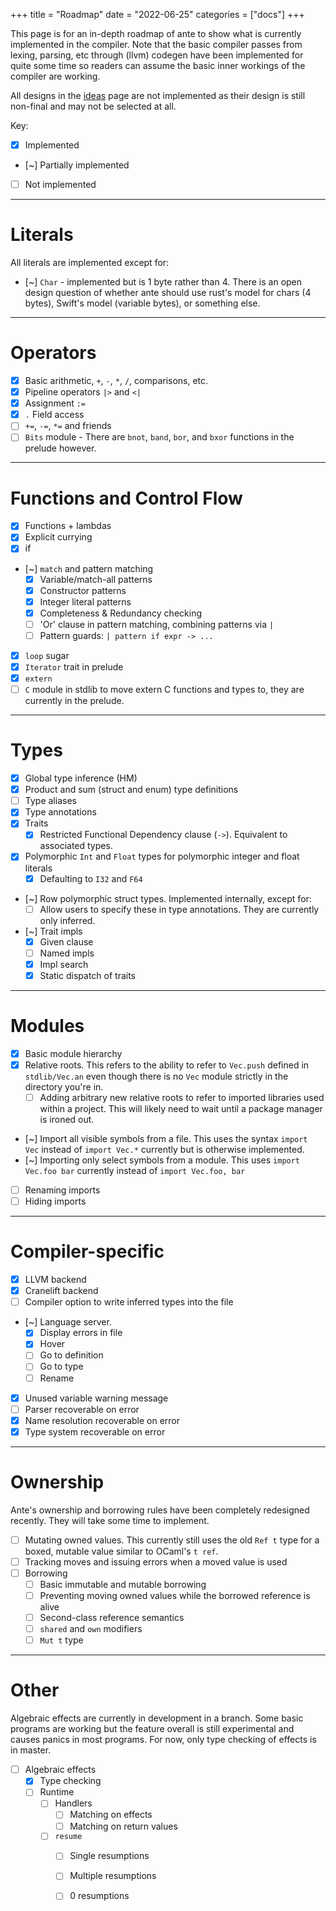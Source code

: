 +++
title = "Roadmap"
date = "2022-06-25"
categories = ["docs"]
+++

This page is for an in-depth roadmap of ante to show what is currently implemented
in the compiler. Note that the basic compiler passes from lexing, parsing, etc through
(llvm) codegen have been implemented for quite some time so readers can assume the basic
inner workings of the compiler are working.

All designs in the [ideas](/docs/ideas) page are not implemented as their design is still non-final and may
not be selected at all.

Key:
- [x] Implemented
- [~] Partially implemented
- [ ] Not implemented

---
# Literals

All literals are implemented except for:

- [~] `Char` - implemented but is 1 byte rather than 4. There is an open design question of
whether ante should use rust's model for chars (4 bytes), Swift's model (variable bytes), or something else.

---

# Operators

- [x] Basic arithmetic, `+`, `-`, `*`, `/`, comparisons, etc.
- [x] Pipeline operators `|>` and `<|`
- [x] Assignment `:=`
- [x] `.` Field access
- [ ] `+=`, `-=`, `*=` and friends
- [ ] `Bits` module - There are `bnot`, `band`, `bor`, and `bxor` functions in the prelude however.

---
# Functions and Control Flow

- [x] Functions + lambdas
- [x] Explicit currying
- [x] if
- [~] `match` and pattern matching
  - [x] Variable/match-all patterns
  - [x] Constructor patterns
  - [x] Integer literal patterns
  - [x] Completeness & Redundancy checking
  - [ ] 'Or' clause in pattern matching, combining patterns via `|`
  - [ ] Pattern guards: `| pattern if expr -> ...`
- [x] `loop` sugar
- [x] `Iterator` trait in prelude
- [x] `extern`
- [ ] `C` module in stdlib to move extern C functions and types to, they are currently in the prelude.

---
# Types

- [x] Global type inference (HM)
- [x] Product and sum (struct and enum) type definitions
- [ ] Type aliases
- [x] Type annotations
- [x] Traits
  - [x] Restricted Functional Dependency clause (`->`). Equivalent to associated types.
- [x] Polymorphic `Int` and `Float` types for polymorphic integer and float literals
  - [x] Defaulting to `I32` and `F64`
- [~] Row polymorphic struct types. Implemented internally, except for:
  - [ ] Allow users to specify these in type annotations. They are currently only inferred.
- [~] Trait impls
  - [x] Given clause
  - [ ] Named impls
  - [x] Impl search
  - [x] Static dispatch of traits

---
# Modules

- [x] Basic module hierarchy
- [x] Relative roots. This refers to the ability to refer to `Vec.push` defined in `stdlib/Vec.an`
even though there is no `Vec` module strictly in the directory you're in.
  - [ ] Adding arbitrary new relative roots to refer to imported libraries used within a project. This will
likely need to wait until a package manager is ironed out.
- [~] Import all visible symbols from a file. This uses the syntax `import Vec` instead of `import Vec.*` currently
but is otherwise implemented.
- [~] Importing only select symbols from a module. This uses `import Vec.foo bar` currently instead of `import Vec.foo, bar`
- [ ] Renaming imports
- [ ] Hiding imports

---
# Compiler-specific

- [x] LLVM backend
- [x] Cranelift backend
- [ ] Compiler option to write inferred types into the file
- [~] Language server.
  - [x] Display errors in file
  - [x] Hover
  - [ ] Go to definition
  - [ ] Go to type
  - [ ] Rename
- [x] Unused variable warning message
- [ ] Parser recoverable on error
- [x] Name resolution recoverable on error
- [x] Type system recoverable on error

---
# Ownership

Ante's ownership and borrowing rules have been completely redesigned recently. They
will take some time to implement.

- [ ] Mutating owned values. This currently still uses the old `Ref t` type for a boxed,
mutable value similar to OCaml's `t ref`.
- [ ] Tracking moves and issuing errors when a moved value is used
- [ ] Borrowing
  - [ ] Basic immutable and mutable borrowing
  - [ ] Preventing moving owned values while the borrowed reference is alive
  - [ ] Second-class reference semantics
  - [ ] `shared` and `own` modifiers
  - [ ] `Mut t` type
---
# Other

Algebraic effects are currently in development in a branch.
Some basic programs are working but the feature overall is still experimental
and causes panics in most programs. For now, only type checking of effects
is in master.

- [ ] Algebraic effects
  - [x] Type checking
  - [ ] Runtime
    - [ ] Handlers
      - [ ] Matching on effects
      - [ ] Matching on return values
    - [ ] `resume`
      - [ ] Single resumptions
      - [ ] Multiple resumptions
      - [ ] 0 resumptions

